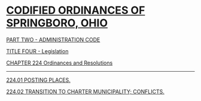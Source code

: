 [CODIFIED ORDINANCES OF SPRINGBORO, OHIO](index.html)
=====================================================

[PART TWO - ADMINISTRATION CODE](1505a412.html)

[TITLE FOUR - Legislation](1627a412.html)

[CHAPTER 224 Ordinances and Resolutions](16cfa412.html)

* * * * *

[224.01 POSTING PLACES.](16dba412.html)

[224.02 TRANSITION TO CHARTER MUNICIPALITY; CONFLICTS.](16e4a412.html)
